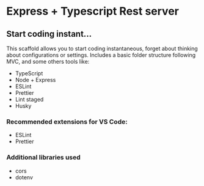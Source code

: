 # Express + Typescript Rest server

## Start coding instant...

This scaffold allows you to start coding instantaneous, forget about thinking about configurations or settings. Includes a basic folder structure following MVC, and some others tools like:

- TypeScript
- Node + Express
- ESLint
- Prettier
- Lint staged
- Husky

### Recommended extensions for VS Code:

- ESLint
- Prettier

### Additional libraries used

- cors
- dotenv
